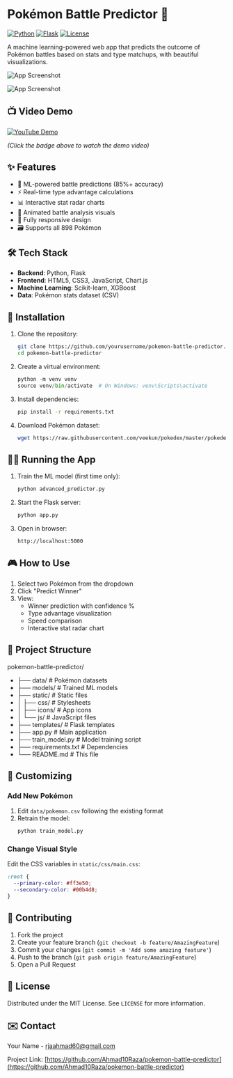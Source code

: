# Pokémon Battle Predictor 🚀

[![Python](https://img.shields.io/badge/Python-3.8+-blue.svg)](https://python.org)
[![Flask](https://img.shields.io/badge/Flask-2.0+-green.svg)](https://flask.palletsprojects.com)
[![License](https://img.shields.io/badge/License-MIT-yellow.svg)](https://opensource.org/licenses/MIT)

A machine learning-powered web app that predicts the outcome of Pokémon battles based on stats and type matchups, with beautiful visualizations.

![App Screenshot](https://res.cloudinary.com/dyl5ibyvg/image/upload/v1742846860/hclp1f4qwj79ymecsl95.png)


![App Screenshot](https://res.cloudinary.com/dyl5ibyvg/image/upload/v1742846860/vayroztnvggom4wkpq6n.png)

## 📺 Video Demo
[![YouTube Demo](https://img.shields.io/badge/YouTube-Demo-red)](https://youtu.be/your-demo-link-here)

*(Click the badge above to watch the demo video)*

## ✨ Features

- 🧠 ML-powered battle predictions (85%+ accuracy)
- ⚡ Real-time type advantage calculations
- 📊 Interactive stat radar charts
- 🎨 Animated battle analysis visuals
- 📱 Fully responsive design
- 🗃️ Supports all 898 Pokémon

## 🛠️ Tech Stack

- **Backend**: Python, Flask
- **Frontend**: HTML5, CSS3, JavaScript, Chart.js
- **Machine Learning**: Scikit-learn, XGBoost
- **Data**: Pokémon stats dataset (CSV)

## 🚀 Installation

1. Clone the repository:
   ```bash
   git clone https://github.com/yourusername/pokemon-battle-predictor.git
   cd pokemon-battle-predictor
   ```

2. Create a virtual environment:

   ```python
   python -m venv venv
   source venv/bin/activate  # On Windows: venv\Scripts\activate
   ```
3. Install dependencies:

   ```bash
   pip install -r requirements.txt
   ```
4. Download Pokémon dataset:

   ```bash
   wget https://raw.githubusercontent.com/veekun/pokedex/master/pokedex/data/csv/pokemon.csv -O data/pokemon.csv
   ```

## 🏃‍♂️ Running the App

1. Train the ML model (first time only):

   ```bash
   python advanced_predictor.py
   ```
2. Start the Flask server:

   ```bash
   python app.py
   ```
3. Open in browser:

   ``` 
   http://localhost:5000
   ```

## 🎮 How to Use

1. Select two Pokémon from the dropdown
2. Click "Predict Winner"
3. View:
   - Winner prediction with confidence %
   - Type advantage visualization
   - Speed comparison
   - Interactive stat radar chart

## 📂 Project Structure


pokemon-battle-predictor/
- ├── data/                  # Pokémon datasets
- ├── models/                # Trained ML models
- ├── static/                # Static files
- │   ├── css/               # Stylesheets
- │   ├── icons/             # App icons
- │   └── js/                # JavaScript files
- ├── templates/             # Flask templates
- ├── app.py                 # Main application
- ├── train_model.py         # Model training script
- ├── requirements.txt       # Dependencies
- └── README.md              # This file


## 📝 Customizing

### Add New Pokémon

1. Edit `data/pokemon.csv` following the existing format
2. Retrain the model:
   ```bash
   python train_model.py
   ```

### Change Visual Style

Edit the CSS variables in `static/css/main.css`:

```css
:root {
  --primary-color: #ff3e50;
  --secondary-color: #00b4d8;
}
```

## 🤝 Contributing

1. Fork the project
2. Create your feature branch (`git checkout -b feature/AmazingFeature`)
3. Commit your changes (`git commit -m 'Add some amazing feature'`)
4. Push to the branch (`git push origin feature/AmazingFeature`)
5. Open a Pull Request

## 📜 License

Distributed under the MIT License. See `LICENSE` for more information.

## ✉️ Contact

Your Name - rjaahmad60@gmail.com

Project Link: [https://github.com/Ahmad10Raza/pokemon-battle-predictor](https://github.com/Ahmad10Raza/pokemon-battle-predictor)



